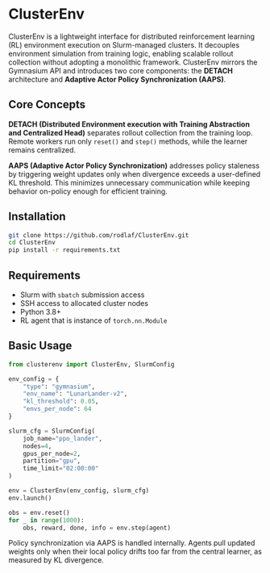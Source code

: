 # ClusterEnv

ClusterEnv is a lightweight interface for distributed reinforcement learning (RL) environment execution on Slurm-managed clusters. It decouples environment simulation from training logic, enabling scalable rollout collection without adopting a monolithic framework. ClusterEnv mirrors the Gymnasium API and introduces two core components: the **DETACH** architecture and **Adaptive Actor Policy Synchronization (AAPS)**.

## Core Concepts

**DETACH (Distributed Environment execution with Training Abstraction and Centralized Head)** separates rollout collection from the training loop. Remote workers run only `reset()` and `step()` methods, while the learner remains centralized.

**AAPS (Adaptive Actor Policy Synchronization)** addresses policy staleness by triggering weight updates only when divergence exceeds a user-defined KL threshold. This minimizes unnecessary communication while keeping behavior on-policy enough for efficient training.

## Installation

```bash
git clone https://github.com/rodlaf/ClusterEnv.git
cd ClusterEnv
pip install -r requirements.txt
```

## Requirements

* Slurm with `sbatch` submission access
* SSH access to allocated cluster nodes
* Python 3.8+
* RL agent that is instance of `torch.nn.Module`

## Basic Usage

```python
from clusterenv import ClusterEnv, SlurmConfig

env_config = {
    "type": "gymnasium",
    "env_name": "LunarLander-v2",
    "kl_threshold": 0.05,
    "envs_per_node": 64
}

slurm_cfg = SlurmConfig(
    job_name="ppo_lander",
    nodes=4,
    gpus_per_node=2,
    partition="gpu",
    time_limit="02:00:00"
)

env = ClusterEnv(env_config, slurm_cfg)
env.launch()

obs = env.reset()
for _ in range(1000):
    obs, reward, done, info = env.step(agent)
```

Policy synchronization via AAPS is handled internally. Agents pull updated weights only when their local policy drifts too far from the central learner, as measured by KL divergence.
